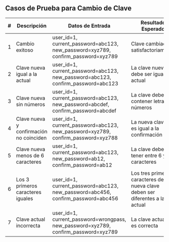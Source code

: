 ## Casos de Prueba para Cambio de Clave

| # | Descripción | Datos de Entrada | Resultado Esperado |
|---|-------------|------------------|-------------------|
| 1 | Cambio exitoso | user_id=1, current_password=abc123, new_password=xyz789, confirm_password=xyz789 | Clave cambiada satisfactoriamente |
| 2 | Clave nueva igual a la actual | user_id=1, current_password=abc123, new_password=abc123, confirm_password=abc123 | La clave nueva no debe ser igual a la actual |
| 3 | Clave nueva sin números | user_id=1, current_password=abc123, new_password=abcdef, confirm_password=abcdef | La clave debe contener letras y números |
| 4 | Clave nueva y confirmación no coinciden | user_id=1, current_password=abc123, new_password=xyz789, confirm_password=xyz788 | La nueva clave no es igual a la confirmación |
| 5 | Clave nueva menos de 6 caracteres | user_id=1, current_password=abc123, new_password=ab12, confirm_password=ab12 | La clave debe tener entre 6 y 8 caracteres |
| 6 | Los 3 primeros caracteres iguales | user_id=1, current_password=abc123, new_password=abc456, confirm_password=abc456 | Los tres primeros caracteres de la nueva clave deben ser diferentes a la actual |
| 7 | Clave actual incorrecta | user_id=1, current_password=wrongpass, new_password=xyz789, confirm_password=xyz789 | La clave actual no es correcta |
